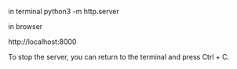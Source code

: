 



in terminal 
python3 -m http.server



in browser

http://localhost:8000


To stop the server, you can return to the terminal and press Ctrl + C.